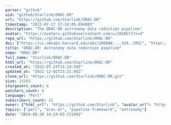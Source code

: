 ```yaml
---
parser: "github"
uid: "github/Starlink/ORAC-DR"
url: "https://github.com/Starlink/ORAC-DR"
timestamp: "2022-07-17 17:24:05.894885"
description: "The ORAC-DR astronomy data reduction pipeline"
avatar: "https://avatars.githubusercontent.com/u/2018671?v=4"
repo_url: "https://github.com/Starlink/ORAC-DR"
doi: ["https://ui.adsabs.harvard.edu/abs/2008AN....329..295C", "https://ui.adsabs.harvard.edu/abs/2013ascl.soft10001J/abstract"]
title: "ORAC-DR: Astronomy data reduction pipeline"
name: "ORAC-DR"
full_name: "Starlink/ORAC-DR"
html_url: "https://github.com/Starlink/ORAC-DR"
created_at: "2012-07-23T14:18:58Z"
updated_at: "2021-12-02T23:21:06Z"
clone_url: "https://github.com/Starlink/ORAC-DR.git"
size: 25503
stargazers_count: 8
watchers_count: 8
language: "Perl"
subscribers_count: 15
owner: {"html_url": "https://github.com/Starlink", "avatar_url": "https://avatars.githubusercontent.com/u/2018671?v=4", "login": "Starlink", "type": "Organization"}
topics: ["perl", "orac-dr", "pipeline-framework", "astronomy"]
date: "2024-09-28 14:24:03.721992"
---
```

